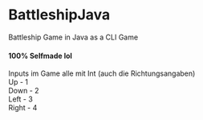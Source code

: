 # BattleshipJava
Battleship Game in Java as a CLI Game
#### 100% Selfmade lol

Inputs im Game alle mit Int (auch die Richtungsangaben) \
Up - 1 \
Down - 2 \
Left - 3 \
Right - 4
